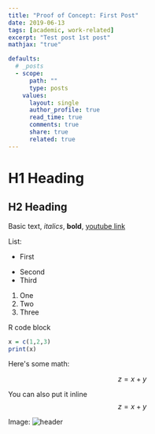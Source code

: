 ```yaml
---
title: "Proof of Concept: First Post"
date: 2019-06-13
tags: [academic, work-related]
excerpt: "Test post 1st post"
mathjax: "true"

defaults:
  # _posts
  - scope:
      path: ""
      type: posts
    values:
      layout: single
      author_profile: true
      read_time: true
      comments: true
      share: true
      related: true
---
```


# H1 Heading

## H2 Heading

Basic text, *italics*, **bold**, [youtube link](https://youtube.com)

List:
* First
- Second
- Third

1. One
2. Two
3. Three

R code block
```r
x = c(1,2,3)
print(x)
```

Here's some math:

$$z=x+y$$

You can also put it inline $$z=x+y$$

Image:
<img src="{{ site.url }}{{ site.baseurl }}/images/header.jpg" alt="header">
